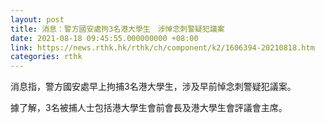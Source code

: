 ```yaml
---
layout: post
title: 消息：警方國安處拘3名港大學生　涉悼念刺警疑犯議案
date: 2021-08-18 09:45:55.000000000 +08:00
link: https://news.rthk.hk/rthk/ch/component/k2/1606394-20210818.htm
categories: rthk
---
```


消息指，警方國安處早上拘捕3名港大學生，涉及早前悼念刺警疑犯議案。

據了解，3名被捕人士包括港大學生會前會長及港大學生會評議會主席。
